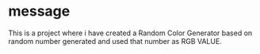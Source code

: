 # message 
This is a project where i have created a Random Color Generator based on random number generated and used that number as RGB VALUE.
